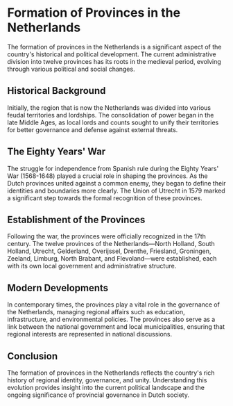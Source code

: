 # Formation of Provinces in the Netherlands

The formation of provinces in the Netherlands is a significant aspect of the country's historical and political development. The current administrative division into twelve provinces has its roots in the medieval period, evolving through various political and social changes.

## Historical Background

Initially, the region that is now the Netherlands was divided into various feudal territories and lordships. The consolidation of power began in the late Middle Ages, as local lords and counts sought to unify their territories for better governance and defense against external threats.

## The Eighty Years' War

The struggle for independence from Spanish rule during the Eighty Years' War (1568-1648) played a crucial role in shaping the provinces. As the Dutch provinces united against a common enemy, they began to define their identities and boundaries more clearly. The Union of Utrecht in 1579 marked a significant step towards the formal recognition of these provinces.

## Establishment of the Provinces

Following the war, the provinces were officially recognized in the 17th century. The twelve provinces of the Netherlands—North Holland, South Holland, Utrecht, Gelderland, Overijssel, Drenthe, Friesland, Groningen, Zeeland, Limburg, North Brabant, and Flevoland—were established, each with its own local government and administrative structure.

## Modern Developments

In contemporary times, the provinces play a vital role in the governance of the Netherlands, managing regional affairs such as education, infrastructure, and environmental policies. The provinces also serve as a link between the national government and local municipalities, ensuring that regional interests are represented in national discussions.

## Conclusion

The formation of provinces in the Netherlands reflects the country's rich history of regional identity, governance, and unity. Understanding this evolution provides insight into the current political landscape and the ongoing significance of provincial governance in Dutch society.